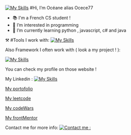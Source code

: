 [![My Skills](https://skillicons.dev/icons?i=apple)](https://skillicons.dev) #Hi, I’m Océane alias Ocece77
- 📚 I'm a French CS student !
- 👀 I’m interested in programming 
- 🌱 I’m currently learning python , javascript, c# and java
  

⚒️ #Tools I work with:
[![My Skills](https://skillicons.dev/icons?i=js,html,css,py,cs,cpp,c,kotlin,npm,nodejs,sqlite,react,figma)](https://skillicons.dev)

Also Framework I often work with ( look a my project ! ):

[![My Skills](https://skillicons.dev/icons?i=tailwind,bootstrap,react,angular,vite)](https://skillicons.dev)

You can check my profile on those website !

My Linkedin : [![My Skills](https://skillicons.dev/icons?i=linkedin)](https://www.linkedin.com/in/oceanekasindu/) 

[My portofolio]( https://ocece77.github.io/portfolio/)

[My leetcode]( https://leetcode.com/Ocece77)

[My codeWars]( https://www.codewars.com/users/Ocece77)

[My frontMentor](https://www.frontendmentor.io/profile/Ocece77)

Contact me for more info: [![Contact me :](https://skillicons.dev/icons?i=gmail)](mailto:oceanekasindupro@gmail.com?subject=[GitHub]%20Want%20to%20Contact%20You)


<!---
Ocece77/Ocece77 is a ✨ special ✨ repository because its `README.md` (this file) appears on your GitHub profile.
You can click the Preview link to take a look at your changes.
--->
